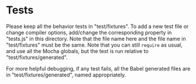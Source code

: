 # Tests

Please keep all the behavior tests in "test/fixtures". To add a new test file or change compiler options, add/change the corresponding property in "tests.js" in this directory. Note that the file name here and the file name in "test/fixtures" must be the same. Note that you can still `require` as usual, and use all the Mocha globals, but the test is run relative to "test/fixtures/generated".

For more helpful debugging, if any test fails, all the Babel generated files are in "test/fixtures/generated", named appropriately.
